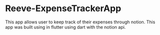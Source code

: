 # Reeve-ExpenseTrackerApp
This app allows user to keep track of their expenses through notion. This app was built using in flutter using dart with the notion api.

